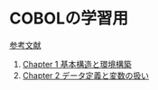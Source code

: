 # COBOLの学習用

[参考文献](https://tallercolibri.com/)

1. [Chapter 1 基本構造と環境構築](./chapter_01/readme.md)
2. [Chapter 2 データ定義と変数の扱い](./chapter_02/readme.md)
